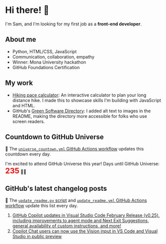 # Hi there! 👋

I'm Sam, and I'm looking for my first job as a **front-end developer**.

## About me

* Python, HTML/CSS, JavaScript
* Communication, collaboration, empathy
* Winner: Mona University hackathon
* GitHub Foundations Certification

## My work

* [Hiking pace calculator](https://new2code.github.io/hiking-pace-calculator/): An interactive calculator to plan your long distance hike. I made this to showcase skills I'm building with JavaScript and HTML. 
* GitHub's [Green Software Directory](https://github.com/github/GreenSoftwareDirectory): I added alt text to images in the README, making the directory more accessible for folks who use screen readers.

## Countdown to GitHub Universe
🤖 The [`universe_countown.yml` GitHub Actions workflow](.github/workflows/universe_countdown.yml) updates this countdown every day.

I'm excited to attend GitHub Universe this year! Days until GitHub Universe: <span id="countdown" style="color: red; font-size: 24px; font-weight: bold;">235</span> 🎉🚀

## GitHub's latest changelog posts
🤖 The [`update_readme.py` script](./update_readme.py) and [`update_readme.yml` GitHub Actions workflow](.github/workflows/update_readme.yml) update this list every day.

1. <a href='https://github.blog/changelog/2025-03-06-github-copilot-updates-in-visual-studio-code-february-release-v0-25-including-improvements-to-agent-mode-and-next-exit-suggestions-ga-of-custom-instructions-and-more'>GitHub Copilot updates in Visual Studio Code February Release (v0.25), including improvements to agent mode and Next Exit Suggestions, general availability of custom instructions, and more!</a>
2. <a href='https://github.blog/changelog/2025-03-06-copilot-chat-users-can-now-use-the-vision-input-in-vs-code-and-visual-studio-public-preview'>Copilot Chat users can now use the Vision input in VS Code and Visual Studio in public preview</a>
